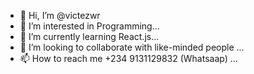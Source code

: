 - 👋 Hi, I’m @victezwr
- 👀 I’m interested in Programming...
- 🌱 I’m currently learning React.js...
- 💞️ I’m looking to collaborate with like-minded people ...
- 📫 How to reach me +234 9131129832 (Whatsaap) ...

<!---
victezwr/victezwr is a ✨ special ✨ repository because its `README.md` (this file) appears on your GitHub profile.
You can click the Preview link to take a look at your changes.
--->
